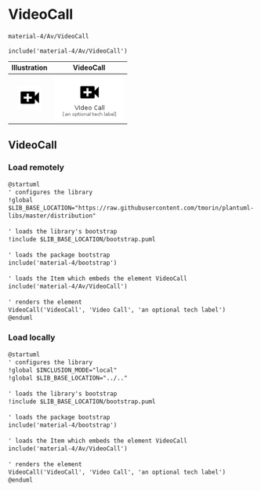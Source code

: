 # VideoCall


```text
material-4/Av/VideoCall
```

```text
include('material-4/Av/VideoCall')
```



| Illustration | VideoCall |
| :---: | :---: |
| ![illustration for Illustration](../../material-4/Av/VideoCall.png) | ![illustration for VideoCall](../../material-4/Av/VideoCall.Local.png) |




## VideoCall

### Load remotely
```plantuml
@startuml
' configures the library
!global $LIB_BASE_LOCATION="https://raw.githubusercontent.com/tmorin/plantuml-libs/master/distribution"

' loads the library's bootstrap
!include $LIB_BASE_LOCATION/bootstrap.puml

' loads the package bootstrap
include('material-4/bootstrap')

' loads the Item which embeds the element VideoCall
include('material-4/Av/VideoCall')

' renders the element
VideoCall('VideoCall', 'Video Call', 'an optional tech label')
@enduml
```

### Load locally
```plantuml
@startuml
' configures the library
!global $INCLUSION_MODE="local"
!global $LIB_BASE_LOCATION="../.."

' loads the library's bootstrap
!include $LIB_BASE_LOCATION/bootstrap.puml

' loads the package bootstrap
include('material-4/bootstrap')

' loads the Item which embeds the element VideoCall
include('material-4/Av/VideoCall')

' renders the element
VideoCall('VideoCall', 'Video Call', 'an optional tech label')
@enduml
```

